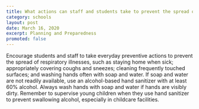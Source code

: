 ```yaml
---
title: What actions can staff and students take to prevent the spread of COVID-19 in their school or childcare program?
category: schools
layout: post
date: March 16, 2020
excerpt: Planning and Preparedness
promoted: false
---
```


Encourage students and staff to take everyday preventive actions to prevent the spread of respiratory illnesses, such as staying home when sick; appropriately covering coughs and sneezes; cleaning frequently touched surfaces; and washing hands often with soap and water. If soap and water are not readily available, use an alcohol-based hand sanitizer with at least 60% alcohol. Always wash hands with soap and water if hands are visibly dirty. Remember to supervise young children when they use hand sanitizer to prevent swallowing alcohol, especially in childcare facilities.

